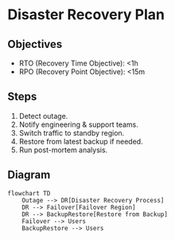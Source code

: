 # Disaster Recovery Plan

## Objectives
- RTO (Recovery Time Objective): <1h
- RPO (Recovery Point Objective): <15m

## Steps
1. Detect outage.
2. Notify engineering & support teams.
3. Switch traffic to standby region.
4. Restore from latest backup if needed.
5. Run post-mortem analysis.

## Diagram
```mermaid
flowchart TD
    Outage --> DR[Disaster Recovery Process]
    DR --> Failover[Failover Region]
    DR --> BackupRestore[Restore from Backup]
    Failover --> Users
    BackupRestore --> Users
```
